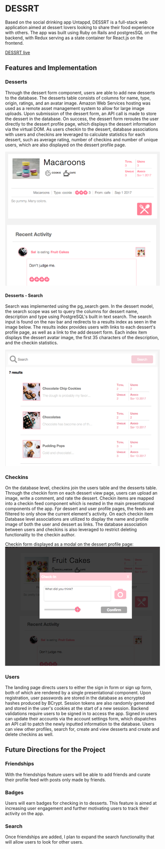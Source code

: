 # DESSRT

Based on the social drinking app Untappd, DESSRT is a full-stack web application aimed at dessert lovers looking to share their food experience with others. The app was built using Ruby on Rails and postgresSQL on the backend, with Redux serving as a state container for React.js on the frontend.


[DESSRT live](https://dessrt.herokuapp.com/#/)

## Features and Implementation

### Desserts
  Through the dessert form component, users are able to add new desserts to the database. The desserts table consists of columns for name, type, origin, ratings, and an avatar image. Amazon Web Services hosting was used as a remote asset management system to allow for large image uploads. Upon submission of the dessert form, an API call is made to store the dessert in the database. On success, the dessert form reroutes the user directly to the dessert profile page, which displays the dessert information via the virtual DOM. As users checkin to the dessert, database associations with users and checkins are leveraged to calculate statistics for each dessert, such as average rating, number of checkins and number of unique users, which are also displayed on the dessert profile page.

  ![alt text](https://github.com/ewawrzas/DESSRT/blob/master/app/assets/images/Screen%20Shot%202017-09-01%20at%201.55.03%20PM.png)

#### Desserts - Search
  Search was implemented using the pg_search gem. In the dessert model, the search scope was set to query the columns for dessert name, description and type using PostgreSQL's built in text search. The search input is found on the nav bar and redirects to a results index as seen in the image below. The results index provides users with links to each dessert's profile page, as well as a link to the add dessert form. Each index item displays the dessert avatar image, the first 35 characters of the description, and the checkin statistics.

  ![alt text](https://github.com/ewawrzas/DESSRT/blob/master/app/assets/images/search-page.png)

### Checkins

  On the database level, checkins join the users table and the desserts table. Through the checkin form on each dessert view page, users can upload an image, write a comment, and rate the dessert. Checkin items are mapped into a checkin feed component which is nested in the main presentational components of the app. Fpr dessert and user profile pages, the feeds are filtered to only show the current element's activity. On each checkin item Database level associations are utilized to display the name and profile image of both the user and dessert as links. The database association between users and checkins is also leveraged to restrict deleting functionality to the checkin author.

  Checkin form displayed as a modal on the dessert profile page:
  ![alt text](https://github.com/ewawrzas/DESSRT/blob/master/app/assets/images/Screen%20Shot%202017-09-01%20at%202.18.44%20PM.png)

### Users

  The landing page directs users to either the sign in form or sign up form, both of which are rendered by a single presentational component. Upon registration, user passwords are stored in the database as encrypted hashes produced by BCrypt. Session tokens are also randomly generated and stored in the user's cookies at the start of a new session. Backend validations require users to be signed in to access the app. Signed in users can update their accounts via the account settings form, which dispatches an API call to patch the newly inputted information to the database. Users can view other profiles, search for, create and view desserts and create and delete checkins as well.


## Future Directions for the Project

### Friendships

  With the friendships feature users will be able to add friends and curate their profile feed with posts only made by friends.

### Badges

  Users will earn badges for checking in to desserts. This feature is aimed at increasing user engagement and further motivating users to track their activity on the app.

### Search

  Once friendships are added, I plan to expand the search functionality that will allow users to look for other users. 
